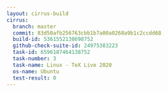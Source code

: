 ```yaml
---
layout: cirrus-build
cirrus:
  branch: master
  commit: 83d50afb256763cbb1b7a00a0268a9b1c2ccdd68
  build-id: 5361552138698752
  github-check-suite-id: 24975383223
  task-id: 6596187464138752
  task-number: 3
  task-name: Linux - TeX Live 2020
  os-name: Ubuntu
  test-result: 0
---
```

